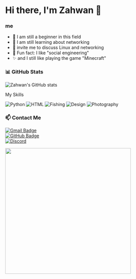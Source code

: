 # Hi there, I'm Zahwan 👋  

### me
- 🔭 I am still a beginner in this field
- 🌱 I am still learning about networking   
- 💬 invite me to discuss Linux and networking
- 🎲 Fun fact: I like "social engineering"
- ✨ and I still like playing the game "Minecraft"

### 📊 GitHub Stats  
![Zahwan's GitHub stats](https://github-readme-stats.vercel.app/api?username=Empy-ai09&show_icons=true&theme=tokyonight) 

 My Skills

![Python](https://img.shields.io/badge/Python-12%25-red)
![HTML](https://img.shields.io/badge/HTML-60%25-orange)
![Fishing](https://img.shields.io/badge/Fishing-80%25-green)
![Design](https://img.shields.io/badge/Design-30%25-blue)
![Photography](https://img.shields.io/badge/Photography-93%25-purple)

### 📫 Contact Me  
[![Gmail Badge](https://img.shields.io/badge/-Email-red?style=flat-square&logo=Gmail&logoColor=white)](mailto:your-email@gmail.com)  
[![GitHub Badge](https://img.shields.io/badge/-GitHub-black?style=flat-square&logo=GitHub&logoColor=white)](https://github.com/Empy-ai09) <br>
[![Discord](https://img.shields.io/badge/Discord-zahwan.com5865F2?style=for-the-badge&logo=discord&logoColor=white)](https://discord.com/users/1260786021268721684)

<img src="https://media1.giphy.com/media/v1.Y2lkPTc5MGI3NjExMnh1cHJhZ254OTd2ZnF3Z25vODUwNG5tM3I5czYxOTEzdmt4ZXBrMSZlcD12MV9pbnRlcm5hbF9naWZfYnlfaWQmY3Q9Zw/ckr4W2ppxPBeIF8dx4/giphy.gif" width="400">
<!---
Empy-ai09/Empy-ai09 is a ✨ special ✨ repository because its `README.md` (this file) appears on your GitHub profile.
You can click the Preview link to take a look at your changes.
--->